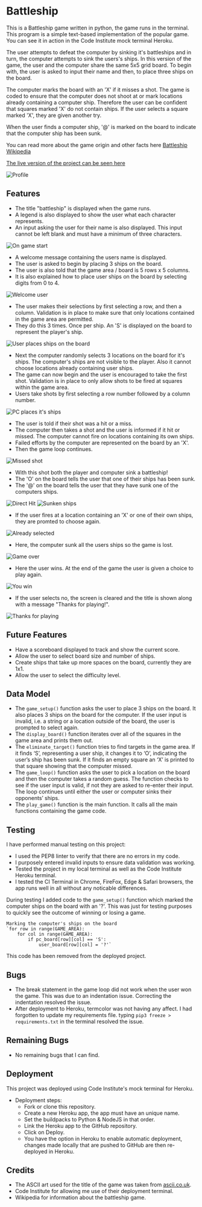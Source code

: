 
# Battleship

This is a Battleship game written in python, the game runs in the terminal. This program is a simple text-based implementation of the popular game. You can see it in action in the Code Institute mock terminal Heroku.

The user attempts to defeat the computer by sinking it's battleships and in turn, the computer attempts to sink the users's ships. In this version of the game, the user and the computer share the same 5x5 grid board. To begin with, the user is asked to input their name and then, to place three ships on the board.

The computer marks the board with an 'X' if it misses a shot. The game is coded to ensure that the computer does not shoot at or mark locations already containing a computer ship. Therefore the user can be confident that squares marked 'X' do not contain ships. If the user selects a square marked 'X', they are given another try.

When the user finds a computer ship, '@' is marked on the board to indicate that the computer ship has been sunk.

You can read more about the game origin and other facts here [Battleship Wikipedia](https://en.wikipedia.org/wiki/Battleship_(game))

[The live version of the project can be seen here](https://ci-battleship-pp3.herokuapp.com/)

![Profile](documentation/profile.png)

## Features

- The title "battleship" is displayed when the game runs. 
- A legend is also displayed to show the user what each character represents. 
- An input asking the user for their name is also displayed. This input cannot be left blank and must have a minimum of three characters.

![On game start](documentation/on-game-start.png)

- A welcome message containing the users name is displayed.
- The user is asked to begin by placing 3 ships on the board.
- The user is also told that the game area / board is 5 rows x 5 columns.
- It is also explained how to place user ships on the board by selecting digits from 0 to 4.

![Welcome user](documentation/welcome-user.png)

- The user makes their selections by first selecting a row, and then a column. Validation is in place to make sure that only locations contained in the game area are permitted.
- They do this 3 times. Once per ship. An 'S' is displayed on the board to represent the player's ship.

![User places ships on the board](documentation/placing-ships.png)

- Next the computer randomly selects 3 locations on the board for it's ships. The computer's ships are not visible to the player. Also it cannot choose locations already containing user ships.
- The game can now begin and the user is encouraged to take the first shot. Validation is in place to only allow shots to be fired at squares within the game area.
- Users take shots by first selecting a row number followed by a column number.

![PC places it's ships](documentation/pc-selects-locations.png)

- The user is told if their shot was a hit or a miss.
- The computer then takes a shot and the user is informed if it hit or missed. The computer cannot fire on locations containing its own ships.
- Failed efforts by the computer are represented on the board by an 'X'.
- Then the game loop continues.

![Missed shot](documentation/missed-shot.png)

- With this shot both the player and computer sink a battleship!
- The 'O' on the board tells the user that one of their ships has been sunk.
- The '@' on the board tells the user that they have sunk one of the computers ships.

![Direct Hit](documentation/hit.png)
![Sunken ships](documentation/sunken-ships.png)

- If the user fires at a location containing an 'X' or one of their own ships, they are promted to choose again.

![Already selected](documentation/already-selected.png)

- Here, the computer sunk all the users ships so the game is lost.

![Game over](documentation/game-over.png)

- Here the user wins. At the end of the game the user is given a choice to play again.

![You win](documentation/you-win.png)

- If the user selects no, the screen is cleared and the title is shown along with a message "Thanks for playing!".

![Thanks for playing](documentation/thanks-for-playing.png)

## Future Features

- Have a scoreboard displayed to track and show the current score.
- Allow the user to select board size and number of ships.
- Create ships that take up more spaces on the board, currently they are 1x1.
- Allow the user to select the difficulty level.

## Data Model

- The `game_setup()` function asks the user to place 3 ships on the board. It also places 3 ships on the board for the computer. If the user input is invalid, i.e. a string or a location outside of the board, the user is prompted to select again.
- The `display_board()` function iterates over all of the squares in the game area and prints them out.
- The `eliminate_target()` function tries to find targets in the game area. If it finds ‘S’, representing a user ship, it changes it to ‘O’, indicating the user’s ship has been sunk. If it finds an empty square an ‘X’ is printed to that square showing that the computer missed.
- The `game_loop()` function asks the user to pick a location on the board and then the computer takes a random guess. The function checks to see if the user input is valid, if not they are asked to re-enter their input. The loop continues until either the user or computer sinks their opponents’ ships.
- The `play_game()` function is the main function. It calls all the main functions containing the game code.

## Testing

I have performed manual testing on this project:

- I used the PEP8 linter to verify that there are no errors in my code.
- I purposely entered invalid inputs to ensure data validation was working.
- Tested the project in my local terminal as well as the Code Institute Heroku terminal.
- I tested the CI Terminal in Chrome, FireFox, Edge & Safari browsers, the app runs well in all without any noticable differences.

During testing I added code to the `game_setup()` function which marked the computer ships on the board with an '?'. This was just for testing purposes to quickly see the outcome of winning or losing a game.

    Marking the computer's ships on the board
    `for row in range(GAME_AREA):
        for col in range(GAME_AREA):
            if pc_board[row][col] == 'S':
                user_board[row][col] = '?'`

This code has been removed from the deployed project.

## Bugs

- The break statement in the game loop did not work when the user won the game. This was due to an indentation issue. Correcting the indentation resolved the issue.
- After deployment to Heroku, termcolor was not having any affect. I had forgotten to update my requirements file. typing `pip3 freeze > requirements.txt` in the terminal resolved the issue.

## Remaining Bugs

- No remaining bugs that I can find.

## Deployment

This project was deployed using Code Institute's mock terminal for Heroku.

- Deployment steps:
   - Fork or clone this repository.
   - Create a new Heroku app, the app must have an unique name.
   - Set the buildpacks to Python & NodeJS in that order.
   - Link the Heroku app to the GitHub repository.
   - Click on Deploy.
   - You have the option in Heroku to enable automatic deployment, changes made locally that are pushed to GitHub are then re-deployed in Heroku.

## Credits

- The ASCII art used for the title of the game was taken from [ascii.co.uk](https://ascii.co.uk/art/battleship).
- Code Institute for allowing me use of their deployment terminal.
- Wikipedia for information about the battleship game.
